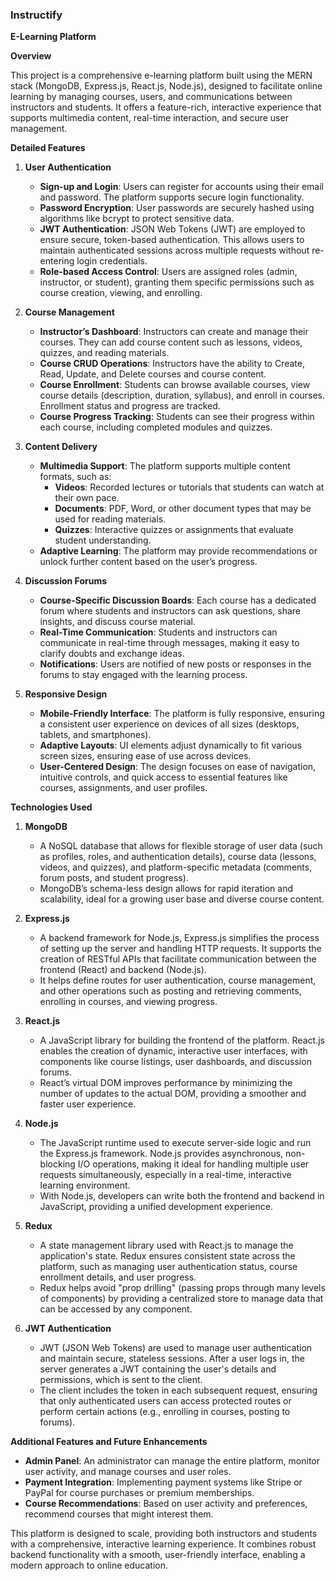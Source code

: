 ### Instructify

**E-Learning Platform**

**Overview** 

This project is a comprehensive e-learning platform built using the MERN stack (MongoDB, Express.js, React.js, Node.js), designed to facilitate online learning by managing courses, users, and communications between instructors and students. It offers a feature-rich, interactive experience that supports multimedia content, real-time interaction, and secure user management.

**Detailed Features**  

1. **User Authentication**  
   - **Sign-up and Login**: Users can register for accounts using their email and password. The platform supports secure login functionality.
   - **Password Encryption**: User passwords are securely hashed using algorithms like bcrypt to protect sensitive data.
   - **JWT Authentication**: JSON Web Tokens (JWT) are employed to ensure secure, token-based authentication. This allows users to maintain authenticated sessions across multiple requests without re-entering login credentials.
   - **Role-based Access Control**: Users are assigned roles (admin, instructor, or student), granting them specific permissions such as course creation, viewing, and enrolling.

2. **Course Management**  
   - **Instructor’s Dashboard**: Instructors can create and manage their courses. They can add course content such as lessons, videos, quizzes, and reading materials.
   - **Course CRUD Operations**: Instructors have the ability to Create, Read, Update, and Delete courses and course content.
   - **Course Enrollment**: Students can browse available courses, view course details (description, duration, syllabus), and enroll in courses. Enrollment status and progress are tracked.
   - **Course Progress Tracking**: Students can see their progress within each course, including completed modules and quizzes.

3. **Content Delivery**  
   - **Multimedia Support**: The platform supports multiple content formats, such as:
     - **Videos**: Recorded lectures or tutorials that students can watch at their own pace.
     - **Documents**: PDF, Word, or other document types that may be used for reading materials.
     - **Quizzes**: Interactive quizzes or assignments that evaluate student understanding.
   - **Adaptive Learning**: The platform may provide recommendations or unlock further content based on the user’s progress.

4. **Discussion Forums**  
   - **Course-Specific Discussion Boards**: Each course has a dedicated forum where students and instructors can ask questions, share insights, and discuss course material.
   - **Real-Time Communication**: Students and instructors can communicate in real-time through messages, making it easy to clarify doubts and exchange ideas.
   - **Notifications**: Users are notified of new posts or responses in the forums to stay engaged with the learning process.

5. **Responsive Design**  
   - **Mobile-Friendly Interface**: The platform is fully responsive, ensuring a consistent user experience on devices of all sizes (desktops, tablets, and smartphones).
   - **Adaptive Layouts**: UI elements adjust dynamically to fit various screen sizes, ensuring ease of use across devices.
   - **User-Centered Design**: The design focuses on ease of navigation, intuitive controls, and quick access to essential features like courses, assignments, and user profiles.

**Technologies Used**  

1. **MongoDB**  
   - A NoSQL database that allows for flexible storage of user data (such as profiles, roles, and authentication details), course data (lessons, videos, and quizzes), and platform-specific metadata (comments, forum posts, and student progress).
   - MongoDB’s schema-less design allows for rapid iteration and scalability, ideal for a growing user base and diverse course content.

2. **Express.js**  
   - A backend framework for Node.js, Express.js simplifies the process of setting up the server and handling HTTP requests. It supports the creation of RESTful APIs that facilitate communication between the frontend (React) and backend (Node.js).
   - It helps define routes for user authentication, course management, and other operations such as posting and retrieving comments, enrolling in courses, and viewing progress.

3. **React.js**  
   - A JavaScript library for building the frontend of the platform. React.js enables the creation of dynamic, interactive user interfaces, with components like course listings, user dashboards, and discussion forums.
   - React’s virtual DOM improves performance by minimizing the number of updates to the actual DOM, providing a smoother and faster user experience.

4. **Node.js**  
   - The JavaScript runtime used to execute server-side logic and run the Express.js framework. Node.js provides asynchronous, non-blocking I/O operations, making it ideal for handling multiple user requests simultaneously, especially in a real-time, interactive learning environment.
   - With Node.js, developers can write both the frontend and backend in JavaScript, providing a unified development experience.

5. **Redux**  
   - A state management library used with React.js to manage the application's state. Redux ensures consistent state across the platform, such as managing user authentication status, course enrollment details, and user progress.
   - Redux helps avoid "prop drilling" (passing props through many levels of components) by providing a centralized store to manage data that can be accessed by any component.

6. **JWT Authentication**  
   - JWT (JSON Web Tokens) are used to manage user authentication and maintain secure, stateless sessions. After a user logs in, the server generates a JWT containing the user's details and permissions, which is sent to the client.
   - The client includes the token in each subsequent request, ensuring that only authenticated users can access protected routes or perform certain actions (e.g., enrolling in courses, posting to forums).

**Additional Features and Future Enhancements**

- **Admin Panel**: An administrator can manage the entire platform, monitor user activity, and manage courses and user roles.
- **Payment Integration**: Implementing payment systems like Stripe or PayPal for course purchases or premium memberships.
- **Course Recommendations**: Based on user activity and preferences, recommend courses that might interest them.

This platform is designed to scale, providing both instructors and students with a comprehensive, interactive learning experience. It combines robust backend functionality with a smooth, user-friendly interface, enabling a modern approach to online education.
